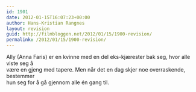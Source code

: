 ```yaml
---
id: 1901
date: 2012-01-15T16:07:23+00:00
author: Hans-Kristian Rangnes
layout: revision
guid: http://filmbloggen.net/2012/01/15/1900-revision/
permalink: /2012/01/15/1900-revision/
---
```

Ally (Anna Faris) er en kvinne med en del eks-kjærester bak seg, hvor alle viste seg å  
være en gjeng med tapere. Men når det en dag skjer noe overraskende, bestemmer  
hun seg for å gå gjennom alle én gang til.